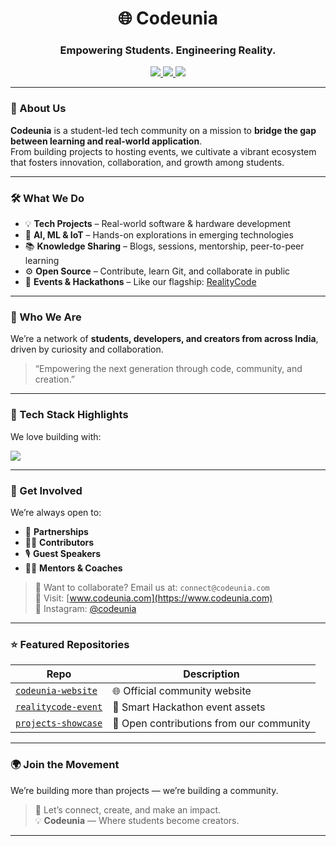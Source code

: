 <h1 align="center">🌐 Codeunia</h1>
<h3 align="center">Empowering Students. Engineering Reality.</h3>

<p align="center">
  <a href="https://github.com/codeunia">
    <img src="https://img.shields.io/badge/GitHub-Codeunia-181717?logo=github&style=for-the-badge" />
  </a>
  <a href="https://github.com/codeunia">
    <img src="https://img.shields.io/badge/Open%20Source-%F0%9F%94%A5-green?style=for-the-badge" />
  </a>
  <a href="https://www.instagram.com/codeunia">
    <img src="https://img.shields.io/badge/Students%20First-%F0%9F%91%BC-blue?style=for-the-badge" />
  </a>
</p>

---

### 🚀 About Us

**Codeunia** is a student-led tech community on a mission to **bridge the gap between learning and real-world application**.  
From building projects to hosting events, we cultivate a vibrant ecosystem that fosters innovation, collaboration, and growth among students.

---

### 🛠️ What We Do

- 💡 **Tech Projects** – Real-world software & hardware development
- 🤖 **AI, ML & IoT** – Hands-on explorations in emerging technologies
- 📚 **Knowledge Sharing** – Blogs, sessions, mentorship, peer-to-peer learning
- ⚙️ **Open Source** – Contribute, learn Git, and collaborate in public
- 🎤 **Events & Hackathons** – Like our flagship: [RealityCode](#)

---

### 👥 Who We Are

We’re a network of **students, developers, and creators from across India**, driven by curiosity and collaboration.

> “Empowering the next generation through code, community, and creation.”

---

### 🧠 Tech Stack Highlights

We love building with:

<img src="https://skillicons.dev/icons?i=nextjs,ts,js,react,nodejs,tailwind,firebase,supabase,python,mongodb,vercel" />

---

### 📢 Get Involved

We’re always open to:
- 🤝 **Partnerships**
- 🧑‍💻 **Contributors**
- 🎙️ **Guest Speakers**
- 🧑‍🏫 **Mentors & Coaches**

> 💬 Want to collaborate? Email us at: `connect@codeunia.com`  
> 🔗 Visit: [www.codeunia.com](https://www.codeunia.com)  
> 📸 Instagram: [@codeunia](https://instagram.com/codeunia)

---

### ⭐ Featured Repositories

| Repo | Description |
|------|-------------|
| [`codeunia-website`](https://github.com/codeunia/codeunia-website) | 🌐 Official community website |
| [`realitycode-event`](https://github.com/codeunia/realitycode-event) | 🧠 Smart Hackathon event assets |
| [`projects-showcase`](https://github.com/codeunia/projects-showcase) | 🚀 Open contributions from our community |

---

### 🌍 Join the Movement

We’re building more than projects — we’re building a community.

> 📩 Let’s connect, create, and make an impact.  
> 💡 **Codeunia** — Where students become creators.

---
